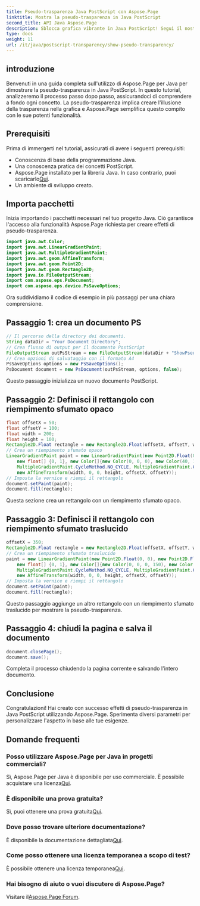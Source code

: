 ```yaml
---
title: Pseudo-trasparenza Java PostScript con Aspose.Page
linktitle: Mostra la pseudo-trasparenza in Java PostScript
second_title: API Java Aspose.Page
description: Sblocca grafica vibrante in Java PostScript! Segui il nostro tutorial Aspose.Page per la creazione passo passo della pseudo-trasparenza. Scarica ora!
type: docs
weight: 11
url: /it/java/postscript-transparency/show-pseudo-transparency/
---
```

## introduzione
Benvenuti in una guida completa sull'utilizzo di Aspose.Page per Java per dimostrare la pseudo-trasparenza in Java PostScript. In questo tutorial, analizzeremo il processo passo dopo passo, assicurandoci di comprendere a fondo ogni concetto. La pseudo-trasparenza implica creare l'illusione della trasparenza nella grafica e Aspose.Page semplifica questo compito con le sue potenti funzionalità.
## Prerequisiti
Prima di immergerti nel tutorial, assicurati di avere i seguenti prerequisiti:
- Conoscenza di base della programmazione Java.
- Una conoscenza pratica dei concetti PostScript.
-  Aspose.Page installato per la libreria Java. In caso contrario, puoi scaricarlo[Qui](https://releases.aspose.com/page/java/).
- Un ambiente di sviluppo creato.
## Importa pacchetti
Inizia importando i pacchetti necessari nel tuo progetto Java. Ciò garantisce l'accesso alla funzionalità Aspose.Page richiesta per creare effetti di pseudo-trasparenza.
```java
import java.awt.Color;
import java.awt.LinearGradientPaint;
import java.awt.MultipleGradientPaint;
import java.awt.geom.AffineTransform;
import java.awt.geom.Point2D;
import java.awt.geom.Rectangle2D;
import java.io.FileOutputStream;
import com.aspose.eps.PsDocument;
import com.aspose.eps.device.PsSaveOptions;
```
Ora suddividiamo il codice di esempio in più passaggi per una chiara comprensione.
## Passaggio 1: crea un documento PS
```java
// Il percorso della directory dei documenti.
String dataDir = "Your Document Directory";
// Crea flusso di output per il documento PostScript
FileOutputStream outPsStream = new FileOutputStream(dataDir + "ShowPseudoTransparency_outPS.ps");
// Crea opzioni di salvataggio con il formato A4
PsSaveOptions options = new PsSaveOptions();
PsDocument document = new PsDocument(outPsStream, options, false);
```
Questo passaggio inizializza un nuovo documento PostScript.
## Passaggio 2: Definisci il rettangolo con riempimento sfumato opaco
```java
float offsetX = 50;
float offsetY = 100;
float width = 200;
float height = 100;
Rectangle2D.Float rectangle = new Rectangle2D.Float(offsetX, offsetY, width, height);
// Crea un riempimento sfumato opaco
LinearGradientPaint paint = new LinearGradientPaint(new Point2D.Float(0, 0), new Point2D.Float(200, 100),
    new float[] {0, 1}, new Color[]{new Color(0, 0, 0), new Color(40, 128, 70)},
    MultipleGradientPaint.CycleMethod.NO_CYCLE, MultipleGradientPaint.ColorSpaceType.SRGB,
    new AffineTransform(width, 0, 0, height, offsetX, offsetY));
// Imposta la vernice e riempi il rettangolo
document.setPaint(paint);
document.fill(rectangle);
```
Questa sezione crea un rettangolo con un riempimento sfumato opaco.
## Passaggio 3: Definisci il rettangolo con riempimento sfumato traslucido
```java
offsetX = 350;
Rectangle2D.Float rectangle = new Rectangle2D.Float(offsetX, offsetY, width, height);
// Crea un riempimento sfumato traslucido
paint = new LinearGradientPaint(new Point2D.Float(0, 0), new Point2D.Float(200, 100),
    new float[] {0, 1}, new Color[]{new Color(0, 0, 0, 150), new Color(40, 128, 70, 50)},
    MultipleGradientPaint.CycleMethod.NO_CYCLE, MultipleGradientPaint.ColorSpaceType.SRGB,
    new AffineTransform(width, 0, 0, height, offsetX, offsetY));
// Imposta la vernice e riempi il rettangolo
document.setPaint(paint);
document.fill(rectangle);
```
Questo passaggio aggiunge un altro rettangolo con un riempimento sfumato traslucido per mostrare la pseudo-trasparenza.
## Passaggio 4: chiudi la pagina e salva il documento
```java
document.closePage();
document.save();
```
Completa il processo chiudendo la pagina corrente e salvando l'intero documento.
## Conclusione
Congratulazioni! Hai creato con successo effetti di pseudo-trasparenza in Java PostScript utilizzando Aspose.Page. Sperimenta diversi parametri per personalizzare l'aspetto in base alle tue esigenze.
## Domande frequenti
### Posso utilizzare Aspose.Page per Java in progetti commerciali?
 Sì, Aspose.Page per Java è disponibile per uso commerciale. È possibile acquistare una licenza[Qui](https://purchase.aspose.com/buy).
### È disponibile una prova gratuita?
 Sì, puoi ottenere una prova gratuita[Qui](https://releases.aspose.com/).
### Dove posso trovare ulteriore documentazione?
 È disponibile la documentazione dettagliata[Qui](https://reference.aspose.com/page/java/).
### Come posso ottenere una licenza temporanea a scopo di test?
 È possibile ottenere una licenza temporanea[Qui](https://purchase.aspose.com/temporary-license/).
### Hai bisogno di aiuto o vuoi discutere di Aspose.Page?
 Visitare il[Aspose.Page Forum](https://forum.aspose.com/c/page/39).